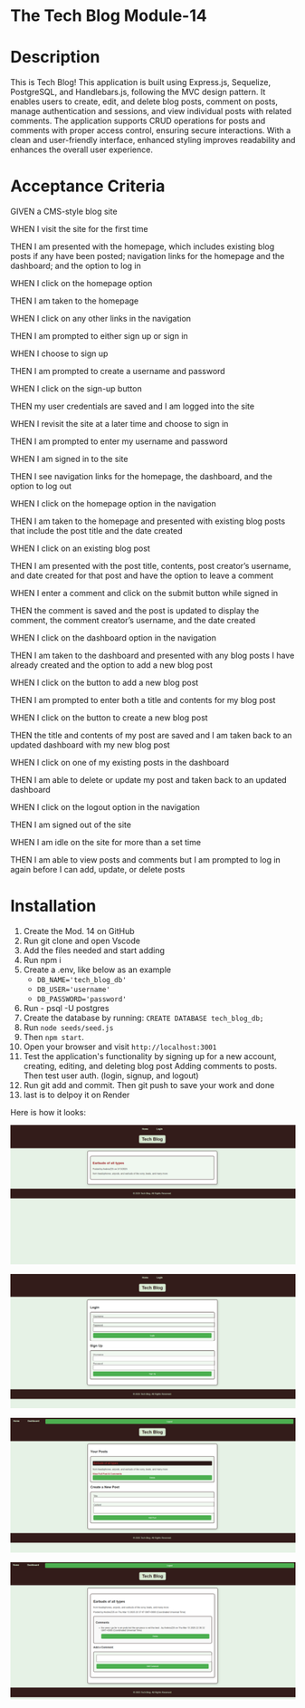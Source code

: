 # The Tech Blog Module-14


# Description

This is Tech Blog! This application is built using Express.js, Sequelize, PostgreSQL, and Handlebars.js, following the  MVC design pattern. It enables users to create, edit, and delete blog posts, comment on posts, manage authentication and sessions, and view individual posts with related comments. The application supports CRUD operations for posts and comments with proper access control, ensuring secure interactions. With a clean and user-friendly interface, enhanced styling improves readability and enhances the overall user experience.



# Acceptance Criteria 

GIVEN a CMS-style blog site

WHEN I visit the site for the first time

THEN I am presented with the homepage, which includes existing blog posts if any have been posted; navigation links for the homepage and the dashboard; and the option to log in

WHEN I click on the homepage option

THEN I am taken to the homepage

WHEN I click on any other links in the navigation

THEN I am prompted to either sign up or sign in

WHEN I choose to sign up

THEN I am prompted to create a username and password

WHEN I click on the sign-up button

THEN my user credentials are saved and I am logged into the site

WHEN I revisit the site at a later time and choose to sign in

THEN I am prompted to enter my username and password

WHEN I am signed in to the site

THEN I see navigation links for the homepage, the dashboard, and the option to log out

WHEN I click on the homepage option in the navigation

THEN I am taken to the homepage and presented with existing blog posts that include the post title and the date created

WHEN I click on an existing blog post

THEN I am presented with the post title, contents, post creator’s username, and date created for that post and have the option to leave a comment

WHEN I enter a comment and click on the submit button while signed in

THEN the comment is saved and the post is updated to display the comment, the comment creator’s username, and the date created

WHEN I click on the dashboard option in the navigation

THEN I am taken to the dashboard and presented with any blog posts I have already created and the option to add a new blog post

WHEN I click on the button to add a new blog post

THEN I am prompted to enter both a title and contents for my blog post

WHEN I click on the button to create a new blog post

THEN the title and contents of my post are saved and I am taken back to an updated dashboard with my new blog post

WHEN I click on one of my existing posts in the dashboard

THEN I am able to delete or update my post and taken back to an updated dashboard

WHEN I click on the logout option in the navigation

THEN I am signed out of the site

WHEN I am idle on the site for more than a set time

THEN I am able to view posts and comments but I am prompted to log in again before I can add, update, or delete posts



# Installation 

1. Create the Mod. 14 on GitHub
2. Run git clone  and open Vscode
3. Add the files needed and start adding   
4. Run npm i  
5. Create a .env, like below as an example 
   - `DB_NAME='tech_blog_db'`  
   - `DB_USER='username'`  
   - `DB_PASSWORD='password'`  
6. Run - psql -U postgres
7. Create the database by running:  `CREATE DATABASE tech_blog_db;`
8. Run `node seeds/seed.js` 
9. Then `npm start`. 
10. Open your browser and visit `http://localhost:3001` 
11. Test the application's functionality by signing up for a new account, creating, editing, and deleting blog post  Adding comments to posts. Then test user auth. (login, signup, and logout)  
12. Run git add and commit. Then git push to save your work and done  
11. last is to delpoy it on Render


Here is how it looks:

![alt text](photos/image.png)

![alt text](photos/image2.png)

![alt text](photos/image3.png)

![alt text](photos/image4.png)
